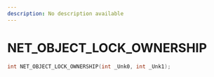 ```yaml
---
description: No description available 
---
```


# NET_OBJECT_LOCK_OWNERSHIP

```cpp
int NET_OBJECT_LOCK_OWNERSHIP(int _Unk0, int _Unk1);
```